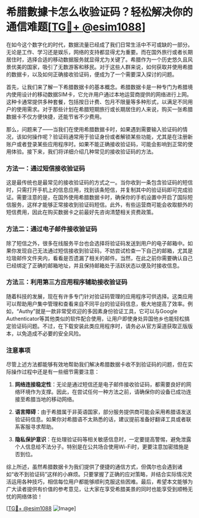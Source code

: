 # 希腊數據卡怎么收验证码？轻松解决你的通信难题[[TG💪+ @esim1088](https://t.me/s/esim1088)]

在如今这个数字化的时代，数据流量已经成了我们日常生活中不可或缺的一部分。无论是工作、学习还是娱乐，网络的支持都显得尤为重要。而在国外旅行或者长期居住时，选择合适的移动数据服务就显得尤为关键了。希腊作为一个历史悠久且风景优美的国家，吸引了无数游客和移民。对于这些人群来说，如何获取并使用希腊的数据卡，以及如何正确接收验证码，便成为了一个需要深入探讨的问题。

首先，让我们来了解一下希腊数据卡的基本概念。希腊数据卡是一种专门为希腊境内使用设计的移动数据SIM卡，它允许用户通过本地运营商提供的网络进行上网。这种卡通常提供多种套餐，包括按日计费、包月不限量等多种形式，以满足不同用户的使用需求。对于那些计划在希腊短期旅行或长期居住的人来说，购买一张希腊数据卡不仅方便快捷，还能节省不少费用。

那么，问题来了——当我们在使用希腊数据卡时，如果遇到需要输入验证码的情况，该如何操作呢？验证码通常用于验证身份或者解锁某些功能，尤其是在注册新账户或者登录某些应用程序时。如果不能正确接收验证码，可能会影响到正常的使用体验。接下来，我们将详细介绍几种常见的接收验证码的方法。

### 方法一：通过短信接收验证码

这是最传统也是最常见的接收验证码的方式之一。当你收到一条包含验证码的短信时，只需打开手机上的信息应用，找到该条短信，并复制其中的验证码即可完成验证。需要注意的是，在国外使用希腊数据卡时，确保你的手机设置中开启了国际短信服务，这样才能够正常接收到验证码短信。此外，有些运营商可能会收取额外的短信费用，因此在购买数据卡之前最好先咨询清楚相关资费政策。

### 方法二：通过电子邮件接收验证码

除了短信之外，很多在线服务平台也会选择将验证码发送到用户的电子邮箱中。如果你发现自己无法通过短信接收到验证码，不妨尝试检查一下自己的邮箱，尤其是垃圾邮件文件夹内，看看是否遗漏了相关的邮件。当然，在此之前你需要确认自己已经绑定了正确的邮箱地址，并且保持邮箱处于活跃状态以便及时接收信息。

### 方法三：利用第三方应用程序辅助接收验证码

随着科技的发展，现在有许多专门针对验证码管理的应用程序可供选择。这类应用可以帮助用户集中管理和查看来自不同平台的验证码信息，极大地提高了效率。例如，“Authy”就是一款非常受欢迎的多因素身份验证工具，它可以与Google Authenticator等其他类似的软件配合使用，让用户即使身处异国他乡也能轻松搞定验证码问题。不过，在下载安装此类应用程序时，请务必从官方渠道获取正版版本，以免造成不必要的安全风险。

### 注意事项

尽管上述方法都能够有效地帮助我们解决希腊数据卡收不到验证码的问题，但在实际操作过程中还是有一些细节需要注意：

1. **网络连接稳定性**：无论是通过短信还是电子邮件接收验证码，都需要良好的网络环境作为支撑。因此，在尝试任何一种方法之前，请确保你的设备已成功连接至希腊当地的移动网络。
   
2. **语言障碍**：由于希腊属于非英语国家，部分服务提供商可能会采用希腊语发送验证码信息。如果你对希腊语不太熟悉的话，建议提前准备好翻译工具或者联系客服寻求帮助。
   
3. **隐私保护意识**：在处理验证码等相关敏感信息时，一定要提高警惕，避免泄露个人信息给不法分子。特别是在公共场合使用Wi-Fi时，更要注意加密措施是否到位。

综上所述，虽然希腊数据卡为我们提供了便捷的通信方式，但偶尔也会遇到诸如“收不到验证码”这样的小麻烦。只要掌握了正确的应对策略，并结合实际情况灵活运用各种技巧，相信每位用户都能够顺利克服这些困难。最后，希望本文能够为广大读者提供有价值的参考意见，让大家在享受希腊美景的同时也能享受到顺畅无忧的网络体验！ 

[[TG💪+ @esim1088](https://t.me/s/esim1088) ![Image](https://i.postimg.cc/4NQfJmqS/Snipaste-2025-05-13-00-14-12.png)]